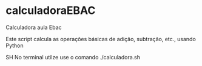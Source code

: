 # calculadoraEBAC
 Calculadora aula Ebac

Este script calcula as operações básicas de adição, subtração, etc., usando Python


SH
No terminal utilze use o comando ./calculadora.sh 
